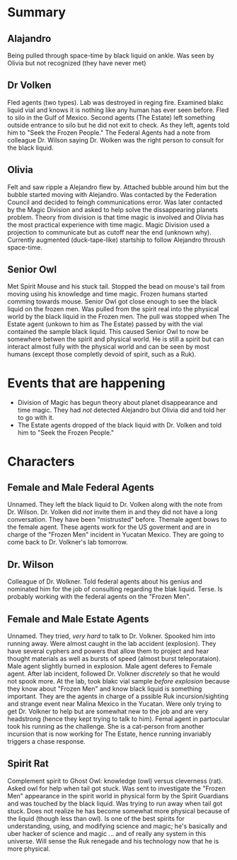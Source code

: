 # Summary

## Alajandro

Being pulled through space-time by black liquid on ankle. Was seen by Olivia but not recognized (they have never met)

## Dr Volken

Fled agents (two types). Lab was destroyed in reging fire. Examined blakc liquid vial and knows it is nothing like any human has ever seen before. Fled to silo in the Gulf of Mexico. Second agents (The Estate) left something outside entrance to silo but he did not exit to check. As they left, agents told him to "Seek the Frozen People." The Federal Agents had a note from colleague Dr. Wilson saying Dr. Wolken was the right person to consult for the black liquid.

## Olivia

Felt and saw ripple a Alejandro flew by. Attached bubble around him but the bubble started moving with Alejandro. Was contacted by the Federation Council and decided to feingh communications error. Was later contacted by the Magic Division and asked to help solve the dissappearing planets problem. Theory from division is that time magic is involved and Olivia has the most practical experience with time magic. Magic Division used a projection to communicate but as cutoff near the end (unknown why).  Currently augmented (duck-tape-like) startship to follow Alejandro throush space-time.

## Senior Owl

Met Spirit Mouse and his stuck tail. Stopped the bead on mouse's tail from moving using his knowledge and time magic. Frozen humans started comming towards mouse. Senior Owl got close enough to see the black liquid on the frozen men. Was pulled from the spirit real into the physical world by the black liquid in the Frozen men. The pull was stopped when The Estate agent (unkown to him as The Estate) passed by with the vial contained the sample black liquid. This caused Senior Owl to now be somewhere betwen the spirit and physical world. He is still a spirit but can interact almost fully with the physical world and can be seen by most humans (except those completly devoid of spirit, such as a Ruk).

# Events that are happening

- Division of Magic has begun theory about planet disappearance and time magic. They had *not* detected Alejandro but Olivia did and told her to go with it.
- The Estate agents dropped of the black liquid with Dr. Volken and told him to "Seek the Frozen People."

# Characters

## Female and Male Federal Agents

Unnamed. They left the black liquid to Dr. Volken along with the note from Dr. Wilson. Dr. Volken did *not* invite them in and they did not have a long conversation. They have been "mistrusted" before. Themale agent bows to the female agent. These agents work for the US goverment and are in charge of the "Frozen Men" incident in Yucatan Mexico. They are going to come back to Dr. Volkner's lab tomorrow.

## Dr. Wilson

Colleague of Dr. Wolkner. Told federal agents about his genius and nominated him for the job of consulting regarding the blak liquid. Terse. Is probably working with the federal agents on the "Frozen Men".

## Female and Male Estate Agents

Unnamed. They tried, *very hard* to talk to Dr. Volkner. Spooked him into running away. Were almost caught in the lab accident (explosion). They have several cyphers and powers that allow them to project and hear thought materials as well as bursts of speed (almost burst teleporataion). Male agent slightly burned in explosion. Male agent deferes to Female agent. After lab incident, followed Dr. Volkner *discretely* so that he would not spook more. At the lab, took blakc vial sample *before explosion* because they know about "Frozen Men" and know black liquid is something important. They are the agents in charge of a pssible Ruk incursion/sighting and strange event near Malina Mexico in the Yucatan. Were only trying to get Dr. Volkner to help but are somewhat new to the job and are very headstrong (hence they kept trying to talk to him). Femal agent in partocular took his running as the challenge. She is a cat-person from another incursion that is now working for The Estate, hence running invariably triggers a chase response.

## Spirit Rat

Complement spirit to Ghost Owl: knowledge (owl) versus cleverness (rat). Asked owl for help when tail got stuck. Was sent to investigate the "Frozen Men" appearance in the spirit world in physical form by the Spirit Guardians and was touched by the black liquid. Was trying to run away when tail got stuck. Does not realize he has become somewhat more physical because of the liquid (though less than owl). Is one of the best spirits for understanding, using, and modifying science and magic; he's basically and uber hacker of science and magic ... and of really any system in this universe. Will sense the Ruk renegade and his technology now that he is more physical.
